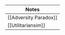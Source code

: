 | Notes                      |
| -------------------------- |
| [[Adversity Paradox]]      |
| [[Utilitariansim]]         |